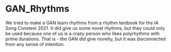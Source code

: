 # GAN_Rhythms
We tried to make a GAN learn rhythms from a rhythm textbook for the IA Song Constest 2021. It did give us some novel rhythms, but they could only be used because one of us is a crazy person who likes polyrhythms with prime durations. That is - the GAN did give novelty, but it was disconnected from any sense of intention.
